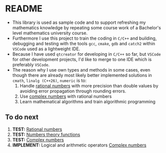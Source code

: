 # README #

* This library is used as sample code and to support refreshing my mathematics knowledge by repeating some course work of a Bachelor's level mathematics university course.
* Furthermore I use this project to train the coding in `C/C++` and building, debugging and testing with the tools `gcc`, `cmake`, `gdb` and `catch2` within `VSCode` used as a lightweight IDE.
* Because I have used `qtcreator` for developing in `C/C++` so far, but `VSCode` for other development projects, I'd like to merge to one IDE which is preferably `VSCode`.
* The reason why I use own types and methods in some cases, even though there are already most likely better implemented solutions in `cmath`, `linalg (C++26)`, `numeric` is to:
  1. Handle [rational numbers](src/libmathpp/types/Rational.h) with more precision than double values by avoiding error propagation through rounding errors.
  2. Use [complex numbers](src/libmathpp/types/Complex.h) with rational numbers
  3. Learn mathematical algorithms and train algorithmic programming

## To do next ##

1. **TEST:** [Rational numbers](src/libmathpp/types/Rational.h)
2. **TEST:** [Numbers theory functions](src/libmathpp/num_theory.h)
3. **TEST:** [Complex numbers](src/libmathpp/types/Complex.h)
4. **IMPLEMENT:** Logical and arithmetic operators [Complex numbers](src/libmathpp/types/Complex.h)
